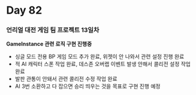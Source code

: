 # Day 82

### 언리얼 대전 게임 팀 프로젝트 13일차

**GameInstance 관련 로직 구현 진행중**

- 싱글 모드 전용 BP 게임 모드 추가 완료, 위젯이 안 나와서 관련 설정 진행 완료
- 적 AI 캐릭터 스폰 작업 완료, 데스존 오버랩 이벤트 발생 안해서 콜리전 설정 작업 완료
- 발판 관통이 안돼서 관련 콜리전 수정 작업 완료
- AI 3번 소환하고 다 잡으면 승리 띄우는 것을 목표로 구현 진행 예정


